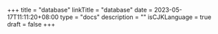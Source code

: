 +++
title = "database"
linkTitle = "database"
date = 2023-05-17T11:11:20+08:00
type = "docs"
description = ""
isCJKLanguage = true
draft = false
+++